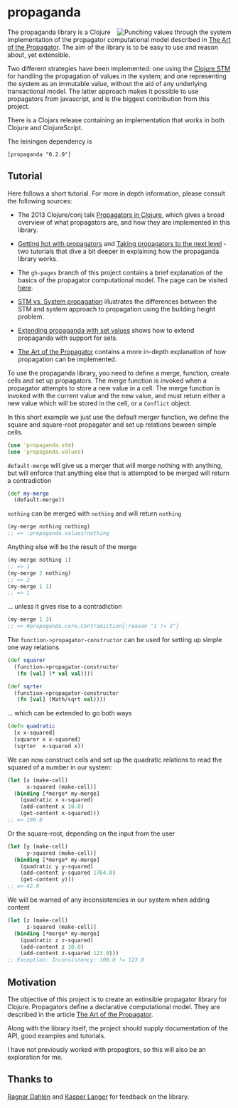 # propaganda

<img src="https://raw.github.com/tgk/propaganda/master/doc/propaganda.png" alt="Punching values through the system" title="Propaganda" align="right" />

The propaganda library is a Clojure implementation of the propagator computational model described in [The Art of the Propagator](http://dspace.mit.edu/handle/1721.1/44215). The aim of the library is to be easy to use and reason about, yet extensible.

Two different strategies have been implemented: one using the [Clojure STM](http://clojure.org/refs) for handling the propagation of values in the system; and one representing the system as an immutable value, without the aid of any underlying transactional model. The latter approach makes it possible to use propagators from javascript, and is the biggest contribution from this project.

There is a Clojars release containing an implementation that works in both Clojure and ClojureScript.

The leiningen dependency is

    [propaganda "0.2.0"]

## Tutorial

Here follows a short tutorial. For more in depth information, please consult the following sources:

- The 2013 Clojure/conj talk [Propagators in Clojure](http://www.youtube.com/watch?v=JXOOO9MLvhs), which gives a broad overview of what propagators are, and how they are implemented in this library.

- [Getting hot with propagators](http://tgk.github.io/2014/01/getting-hot-with-propagators.html) and [Taking propagators to the next level](http://tgk.github.io/2014/01/taking-propagators-to-the-next-level.html) - two tutorials that dive a bit deeper in explaining how the propaganda library works.

- The `gh-pages` branch of this project contains a brief explanation of the basics of the propagator computational model. The page can be visited [here](http://tgk.github.io/propaganda/).

- [STM vs. System propagation](https://github.com/tgk/propaganda/blob/master/doc/stm_vs_system.md) illustrates the differences between the STM and system approach to propagation using the building height problem.

- [Extending propaganda with set values](https://github.com/tgk/propaganda/blob/master/doc/set_datatype.md) shows how to extend propaganda with support for sets.

- [The Art of the Propagator](http://dspace.mit.edu/handle/1721.1/44215) contains a more in-depth explanation of how propagation can be implemented.


To use the propaganda library, you need to define a merge, function, create cells and set up propagators. The merge function is invoked when a propagator attempts to store a new value in a cell. The merge function is invoked with the current value and the new value, and must return either a new value which will be stored in the cell, or a `Conflict` object.

In this short example we just use the default merger function, we define the square and square-root propagator and set up relations beween simple cells.

```clojure
(use 'propaganda.stm)
(use 'propaganda.values)
```

`default-merge` will give us a merger that will merge
nothing with anything, but will enforce that anything else
that is attempted to be merged will return a contradiction
```clojure
(def my-merge
  (default-merge))
```

`nothing` can be merged with `nothing` and will return `nothing`
```clojure
(my-merge nothing nothing)
;; => :propaganda.values/nothing
```

Anything else will be the result of the merge
```clojure
(my-merge nothing 1)
;; => 1
(my-merge 2 nothing)
;; => 2
(my-merge 1 1)
;; => 1
```

... unless it gives rise to a contradiction
```clojure
(my-merge 1 2)
;; => #propaganda.core.Contradiction{:reason "1 != 2"}
```

The `function->propagator-constructor` can be used for setting up
simple one way relations
```clojure
(def squarer
  (function->propagator-constructor
   (fn [val] (* val val))))

(def sqrter
  (function->propagator-constructor
   (fn [val] (Math/sqrt val))))
```

... which can be extended to go both ways
```clojure
(defn quadratic
  [x x-squared]
  (squarer x x-squared)
  (sqrter  x-squared x))
```

We can now construct cells and set up the quadratic relations to read
the squared of a number in our system:
```clojure
(let [x (make-cell)
      x-squared (make-cell)]
  (binding [*merge* my-merge]
    (quadratic x x-squared)
    (add-content x 10.0)
    (get-content x-squared)))
;; => 100.0
```

Or the square-root, depending on the input from the user
```clojure
(let [y (make-cell)
      y-squared (make-cell)]
  (binding [*merge* my-merge]
    (quadratic y y-squared)
    (add-content y-squared 1764.0)
    (get-content y)))
;; => 42.0
```

We will be warned of any inconsistencies in our system when adding
content
```clojure
(let [z (make-cell)
      z-squared (make-cell)]
  (binding [*merge* my-merge]
    (quadratic z z-squared)
    (add-content z 10.0)
    (add-content z-squared 123.0)))
;; Exception: Inconsistency: 100.0 != 123.0
```

## Motivation

The objective of this project is to create an extinsible propagator library for Clojure. Propagators define a declarative computational model. They are described in the article [The Art of the Propagator](http://dspace.mit.edu/handle/1721.1/44215).

Along with the library itself, the project should supply documentation of the API, good examples and tutorials.

I have not previously worked with propagtors, so this will also be an exploration for me.

## Thanks to

[Ragnar Dahlén](https://github.com/ragnard/) and [Kasper Langer](https://github.com/kasperlanger) for feedback on the library.
